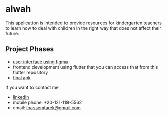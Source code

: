 # alwah

This application is intended to provide resources for kindergarten teachers to learn how to deal with children in the right way that does not affect their future.

## Project Phases

- [user interface using figma](https://mega.nz/folder/RcAkCLKB#4lcrTi-RAlFUsGY9oJWpyA)
- frontend development using flutter that you can access that from this flutter repository
- [final apk](https://mega.nz/file/pJgyxabR#qCUaeJR1V7pihKj5juhT21EwkLdelsbfEIPW5odvP6c)

If you want to contact me

- [linkedIn](linkedin.com/in/IBassemTarek)
- mobile phone: +20-121-118-5562
- email: ibassemtarek@gmail.com
